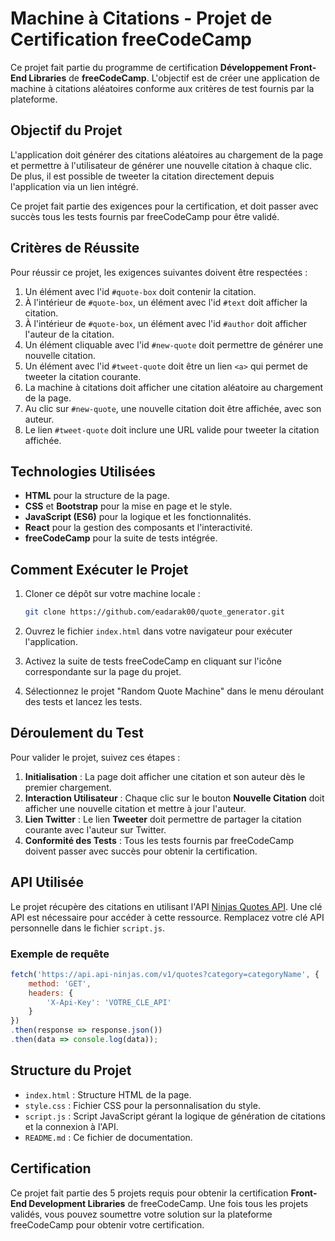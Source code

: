 # Machine à Citations - Projet de Certification freeCodeCamp

Ce projet fait partie du programme de certification **Développement Front-End Libraries** de **freeCodeCamp**. L'objectif est de créer une application de machine à citations aléatoires conforme aux critères de test fournis par la plateforme.

## Objectif du Projet

L'application doit générer des citations aléatoires au chargement de la page et permettre à l'utilisateur de générer une nouvelle citation à chaque clic. De plus, il est possible de tweeter la citation directement depuis l'application via un lien intégré.

Ce projet fait partie des exigences pour la certification, et doit passer avec succès tous les tests fournis par freeCodeCamp pour être validé.

## Critères de Réussite

Pour réussir ce projet, les exigences suivantes doivent être respectées :

1. Un élément avec l'id `#quote-box` doit contenir la citation.
2. À l'intérieur de `#quote-box`, un élément avec l'id `#text` doit afficher la citation.
3. À l'intérieur de `#quote-box`, un élément avec l'id `#author` doit afficher l'auteur de la citation.
4. Un élément cliquable avec l'id `#new-quote` doit permettre de générer une nouvelle citation.
5. Un élément avec l'id `#tweet-quote` doit être un lien `<a>` qui permet de tweeter la citation courante.
6. La machine à citations doit afficher une citation aléatoire au chargement de la page.
7. Au clic sur `#new-quote`, une nouvelle citation doit être affichée, avec son auteur.
8. Le lien `#tweet-quote` doit inclure une URL valide pour tweeter la citation affichée.

## Technologies Utilisées

- **HTML** pour la structure de la page.
- **CSS** et **Bootstrap** pour la mise en page et le style.
- **JavaScript (ES6)** pour la logique et les fonctionnalités.
- **React** pour la gestion des composants et l'interactivité.
- **freeCodeCamp** pour la suite de tests intégrée.

## Comment Exécuter le Projet

1. Cloner ce dépôt sur votre machine locale :
   ```bash
   git clone https://github.com/eadarak00/quote_generator.git
   ```

2. Ouvrez le fichier `index.html` dans votre navigateur pour exécuter l'application.

3. Activez la suite de tests freeCodeCamp en cliquant sur l'icône correspondante sur la page du projet.

4. Sélectionnez le projet "Random Quote Machine" dans le menu déroulant des tests et lancez les tests.

## Déroulement du Test

Pour valider le projet, suivez ces étapes :

1. **Initialisation** : La page doit afficher une citation et son auteur dès le premier chargement.
2. **Interaction Utilisateur** : Chaque clic sur le bouton **Nouvelle Citation** doit afficher une nouvelle citation et mettre à jour l'auteur.
3. **Lien Twitter** : Le lien **Tweeter** doit permettre de partager la citation courante avec l'auteur sur Twitter.
4. **Conformité des Tests** : Tous les tests fournis par freeCodeCamp doivent passer avec succès pour obtenir la certification.

## API Utilisée

Le projet récupère des citations en utilisant l'API [Ninjas Quotes API](https://api-ninjas.com/api/quotes). Une clé API est nécessaire pour accéder à cette ressource. Remplacez votre clé API personnelle dans le fichier `script.js`.

### Exemple de requête

```javascript
fetch('https://api.api-ninjas.com/v1/quotes?category=categoryName', {
    method: 'GET',
    headers: {
        'X-Api-Key': 'VOTRE_CLE_API'
    }
})
.then(response => response.json())
.then(data => console.log(data));
```

## Structure du Projet

- `index.html` : Structure HTML de la page.
- `style.css` : Fichier CSS pour la personnalisation du style.
- `script.js` : Script JavaScript gérant la logique de génération de citations et la connexion à l'API.
- `README.md` : Ce fichier de documentation.


## Certification

Ce projet fait partie des 5 projets requis pour obtenir la certification **Front-End Development Libraries** de freeCodeCamp. Une fois tous les projets validés, vous pouvez soumettre votre solution sur la plateforme freeCodeCamp pour obtenir votre certification.
